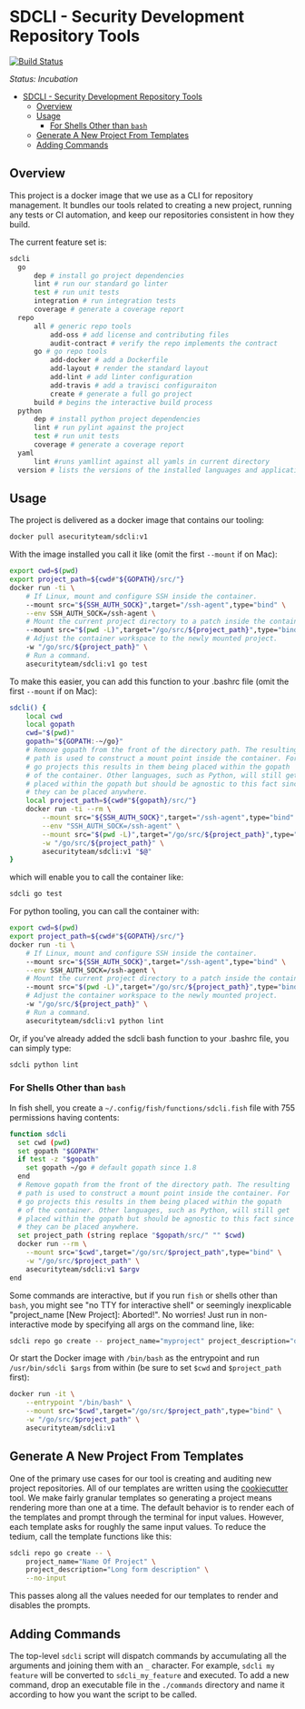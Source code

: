 <a id="markdown-sdcli---security-development-repository-tools" name="sdcli---security-development-repository-tools"></a>
# SDCLI - Security Development Repository Tools
[![Build Status](https://travis-ci.com/asecurityteam/sdcli.png?branch=master)](https://travis-ci.com/asecurityteam/sdcli)

*Status: Incubation*

<!-- TOC -->

- [SDCLI - Security Development Repository Tools](#sdcli---security-development-repository-tools)
    - [Overview](#overview)
    - [Usage](#usage)
        - [For Shells Other than `bash`](#for-shells-other-than-bash)
    - [Generate A New Project From Templates](#generate-a-new-project-from-templates)
    - [Adding Commands](#adding-commands)

<!-- /TOC -->

<a id="markdown-overview" name="overview"></a>
## Overview

This project is a docker image that we use as a CLI for repository management.
It bundles our tools related to creating a new project, running any tests or
CI automation, and keep our repositories consistent in how they build.

The current feature set is:

```bash
sdcli
  go
      dep # install go project dependencies
      lint # run our standard go linter
      test # run unit tests
      integration # run integration tests
      coverage # generate a coverage report
  repo
      all # generic repo tools
          add-oss # add license and contributing files
          audit-contract # verify the repo implements the contract
      go # go repo tools
          add-docker # add a Dockerfile
          add-layout # render the standard layout
          add-lint # add linter configuration
          add-travis # add a travisci configuraiton
          create # generate a full go project
      build # begins the interactive build process
  python
      dep # install python project dependencies
      lint # run pylint against the project
      test # run unit tests
      coverage # generate a coverage report
  yaml
      lint #runs yamllint against all yamls in current directory
  version # lists the versions of the installed languages and applications in SDCLI
```

<a id="markdown-usage" name="usage"></a>
## Usage

The project is delivered as a docker image that contains our tooling:

```bash
docker pull asecurityteam/sdcli:v1
```

With the image installed you call it like (omit the first `--mount` if on Mac):

```bash
export cwd=$(pwd)
export project_path=${cwd#"${GOPATH}/src/"}
docker run -ti \
    # If Linux, mount and configure SSH inside the container.
    --mount src="${SSH_AUTH_SOCK}",target="/ssh-agent",type="bind" \
    --env SSH_AUTH_SOCK=/ssh-agent \
    # Mount the current project directory to a patch inside the container.
    --mount src="$(pwd -L)",target="/go/src/${project_path}",type="bind" \
    # Adjust the container workspace to the newly mounted project.
    -w "/go/src/${project_path}" \
    # Run a command.
    asecurityteam/sdcli:v1 go test
```

To make this easier, you can add this function to your .bashrc file (omit the first `--mount` if on Mac):

```bash
sdcli() {
    local cwd
    local gopath
    cwd="$(pwd)"
    gopath="${GOPATH:-~/go}"
    # Remove gopath from the front of the directory path. The resulting
    # path is used to construct a mount point inside the container. For
    # go projects this results in them being placed within the gopath
    # of the container. Other languages, such as Python, will still get
    # placed within the gopath but should be agnostic to this fact since
    # they can be placed anywhere.
    local project_path=${cwd#"${gopath}/src/"}
    docker run -ti --rm \
        --mount src="${SSH_AUTH_SOCK}",target="/ssh-agent",type="bind" \
        --env "SSH_AUTH_SOCK=/ssh-agent" \
        --mount src="$(pwd -L)",target="/go/src/${project_path}",type="bind" \
        -w "/go/src/${project_path}" \
        asecurityteam/sdcli:v1 "$@"
}
```

which will enable you to call the container like:

```bash
sdcli go test
```
For python tooling, you can call the container with:

```bash
export cwd=$(pwd)
export project_path=${cwd#"${GOPATH}/src/"}
docker run -ti \
    # If Linux, mount and configure SSH inside the container.
    --mount src="${SSH_AUTH_SOCK}",target="/ssh-agent",type="bind" \
    --env SSH_AUTH_SOCK=/ssh-agent \
    # Mount the current project directory to a patch inside the container.
    --mount src="$(pwd -L)",target="/go/src/${project_path}",type="bind" \
    # Adjust the container workspace to the newly mounted project.
    -w "/go/src/${project_path}" \
    # Run a command.
    asecurityteam/sdcli:v1 python lint
```

Or, if you've already added the sdcli bash function to your .bashrc file, you can simply type:

```bash
sdcli python lint
```

<a id="markdown-for-shells-other-than-bash" name="for-shells-other-than-bash"></a>
### For Shells Other than `bash`

In fish shell, you create a `~/.config/fish/functions/sdcli.fish` file with 755
permissions having contents:

```bash
function sdcli
  set cwd (pwd)
  set gopath "$GOPATH"
  if test -z "$gopath"
    set gopath ~/go # default gopath since 1.8
  end
  # Remove gopath from the front of the directory path. The resulting
  # path is used to construct a mount point inside the container. For
  # go projects this results in them being placed within the gopath
  # of the container. Other languages, such as Python, will still get
  # placed within the gopath but should be agnostic to this fact since
  # they can be placed anywhere.
  set project_path (string replace "$gopath/src/" "" $cwd)
  docker run --rm \
    --mount src="$cwd",target="/go/src/$project_path",type="bind" \
    -w "/go/src/$project_path" \
    asecurityteam/sdcli:v1 $argv
end
```

Some commands are interactive, but if you run `fish` or shells other than `bash`, you
might see "no TTY for interactive shell" or seemingly inexplicable "project_name [New
Project]: Aborted!".  No worries!  Just run in non-interactive mode by specifying all
args on the command line, like:

```bash
sdcli repo go create -- project_name="myproject" project_description="description" --no-input
```

Or start the Docker image with `/bin/bash` as the entrypoint and run `/usr/bin/sdcli $args`
from within (be sure to set `$cwd` and `$project_path` first):

```bash
docker run -it \
    --entrypoint "/bin/bash" \
    --mount src="$cwd",target="/go/src/$project_path",type="bind" \
    -w "/go/src/$project_path" \
    asecurityteam/sdcli:v1
```

<a id="markdown-generate-a-new-project-from-templates"
name="generate-a-new-project-from-templates"></a>
## Generate A New Project From Templates

One of the primary use cases for our tool is creating and auditing new project
repositories. All of our templates are written using the
[cookiecutter](https://github.com/audreyr/cookiecutter) tool. We make fairly granular
templates so generating a project means rendering more than one at a time. The
default behavior is to render each of the templates and prompt through the terminal
for input values. However, each template asks for roughly the same input values. To
reduce the tedium, call the template functions like this:

```bash
sdcli repo go create -- \
    project_name="Name Of Project" \
    project_description="Long form description" \
    --no-input
```

This passes along all the values needed for our templates to render and disables the
prompts.

<a id="markdown-adding-commands" name="adding-commands"></a>
## Adding Commands

The top-level `sdcli` script will dispatch commands by accumulating all the
arguments and joining them with an `_` character. For example, `sdcli my feature`
will be converted to `sdcli_my_feature` and executed. To add a new command, drop
an executable file in the `./commands` directory and name it according to how you
want the script to be called.
